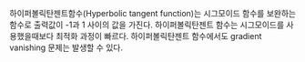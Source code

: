 하이퍼볼릭탄젠트함수(Hyperbolic tangent function)는 시그모이드 함수를 보완하는 함수로 출력값이  -1과 1 사이의 값을 가진다. 하이퍼볼릭탄젠트 함수는 시그모이드를 사용했을때보다 최적화 과정이 빠르다. 하이퍼볼릭탄젠트 함수에서도 gradient vanishing 문제는 발생할 수 있다.
